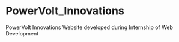 # PowerVolt_Innovations
PowerVolt Innovations Website developed during Internship of Web Development
